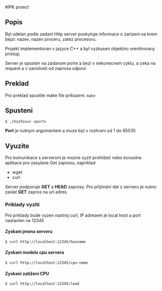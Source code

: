 #IPK proect

## Popis
Byl udelan podle zadani Http server poskytuje informace o zarizeni na krem bejzi: nazev, nazev proceru,
zatez procesoru.

Projekt implementovan v jazyce C++ a byl vyzkusen objektno orentirovany pristup, 

Server je spusten na zadanom porte a bezi v nekonecnem cyklu, a ceka na request a v zavislosti od zaprosa odpovi.



## Preklad
Pro preklad spustite make file prikazem:
``
make
``
## Spusteni
```
$ ./hinfosvc <port>
```
**Port** je nutnym argumentem a muze byt v rozhrani od 1 do 65535

## Vyuzite 
Pro komunikace s serverom je mozne vyzit prohlížeč nebo konsolne aplikace pro zasylane Get zaprosu, napriklad 
- wget 
- curl

Server podporuje **GET** a **HEAD** zaprosy. Pro přijímání dat z serveru je nutno zaslat **GET** zapros na url adres.

### Priklady vyziti
Pro priklady bude vyzen nastroj curl, IP adresem je local host a port nastavlen na 12345

#### Zyskani jmena serveru
```
$ curl http://localhost:12345/hosname 
```
#### Zyskani modelu cpu servera
```
$ curl http://localhost:12345/cpu-name
```
#### Zyskani zatížení CPU
```
$ curl http://localhost:12345/load 
```
